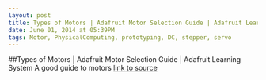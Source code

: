 ```yaml
---
layout: post
title: Types of Motors | Adafruit Motor Selection Guide | Adafruit Learning System
date: June 01, 2014 at 05:39PM
tags: Motor, PhysicalComputing, prototyping, DC, stepper, servo
---
```

##Types of Motors | Adafruit Motor Selection Guide | Adafruit Learning System
A good guide to motors
[link to source](http://ift.tt/1rzl4xJ) 
